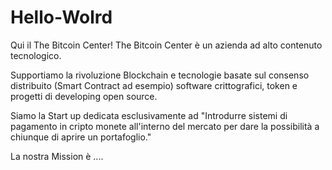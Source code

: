 # Hello-Wolrd
Qui il The Bitcoin Center!
The Bitcoin Center è un azienda ad alto contenuto tecnologico.

Supportiamo la rivoluzione Blockchain e tecnologie basate sul consenso distribuito (Smart Contract ad esempio) software crittografici, token e progetti di developing open source.

Siamo la Start up dedicata esclusivamente ad "Introdurre sistemi di pagamento in cripto monete all'interno del mercato per dare la possibilità a chiunque di aprire un portafoglio."

La nostra Mission è ....
